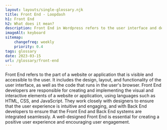 ```yaml
--- 
layout: layouts/single-glossary.njk
title: Front End - Loopdash
h1: Front End
h2: What does it mean?
description: Front End in Wordpress refers to the user interface and design elements that are visible to the website visitors and are created using HTML, CSS, and JavaScript.
imageAlt: keyboard
sitemap:
	changefreq: weekly
	priority: 0.4
tags: glossary
date: 2023-03-15
url: /glossary/front-end
---
```


Front End refers to the part of a website or application that is visible and accessible to the user. It includes the design, layout, and functionality of the user interface, as well as the code that runs in the user's browser. Front End developers are responsible for creating and implementing the visual and interactive elements of a website or application, using languages such as HTML, CSS, and JavaScript. They work closely with designers to ensure that the user experience is intuitive and engaging, and with Back End developers to ensure that the Front End and Back End systems are integrated seamlessly. A well-designed Front End is essential for creating a positive user experience and encouraging user engagement.
